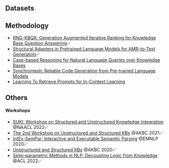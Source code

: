 ## Datasets


## Methodology
- [RNG-KBQA: Generation Augmented Iterative Ranking for Knowledge Base Question Answering](https://arxiv.org/abs/2109.08678)✅
- [Structural Adapters in Pretrained Language Models for AMR-to-Text Generation](https://arxiv.org/abs/2103.09120)✅
- [Case-based Reasoning for Natural Language Queries over Knowledge Bases](https://arxiv.org/abs/2104.08762)
- [Synchromesh: Reliable Code Generation from Pre-trained Language Models](https://openreview.net/forum?id=KmtVD97J43e)
- [Learning To Retrieve Prompts for In-Context Learning](https://arxiv.org/abs/2112.08633)

## Others

#### Workshops
- [SUKI: Workshop on Structured and Unstructured Knowledge Integration](https://suki-workshop.github.io/) @NAACL 2022✅
- [The 2nd Workshop on Unstructured and Structured KBs](https://uskb-workshop.github.io/) @AKBC 2021✅
- [IntEx-SemPar: Interactive and Executable Semantic Parsing](https://intex-sempar.github.io/) @EMNLP 2020✅
- [Unstructured and Structured KBs](https://uskb-workshop.github.io/2020/) @AKBC 2020✅
- [Semi-parametric Methods in NLP: Decoupling Logic from Knowledge](http://www.semiparametric.ml/) @ACL 2022✅


